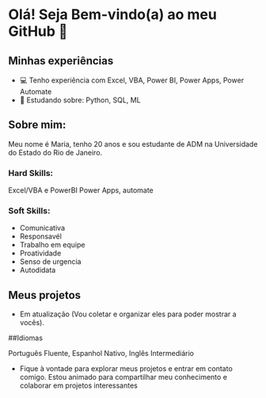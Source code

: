 # Olá! Seja Bem-vindo(a) ao meu GitHub 👋

## Minhas experiências
- 💻 Tenho experiência com Excel, VBA, Power BI, Power Apps, Power Automate
- 📖 Estudando sobre: Python, SQL, ML
## Sobre mim:
Meu nome é Maria, tenho 20 anos e sou estudante de ADM na Universidade do Estado do Rio de Janeiro.

### Hard Skills:
Excel/VBA e PowerBI
Power Apps, automate


### Soft Skills:
- Comunicativa
- Responsavél
- Trabalho em equipe
- Proatividade
- Senso de urgencia
- Autodidata

  
## Meus projetos
 - Em atualização (Vou coletar e organizar eles para poder mostrar a vocês).

##Idiomas

Português Fluente, Espanhol Nativo, Inglês Intermediário

- Fique à vontade para explorar meus projetos e entrar em contato comigo. Estou animado para compartilhar meu conhecimento e colaborar em projetos interessantes
